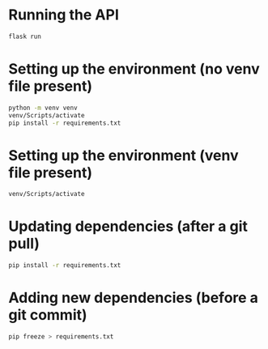 # Running the API

```sh
flask run
```

# Setting up the environment (no venv file present)

```sh
python -m venv venv
venv/Scripts/activate
pip install -r requirements.txt
```

# Setting up the environment (venv file present)

```sh
venv/Scripts/activate
```

# Updating dependencies (after a git pull)

```sh
pip install -r requirements.txt
```

# Adding new dependencies (before a git commit)

```sh
pip freeze > requirements.txt
```